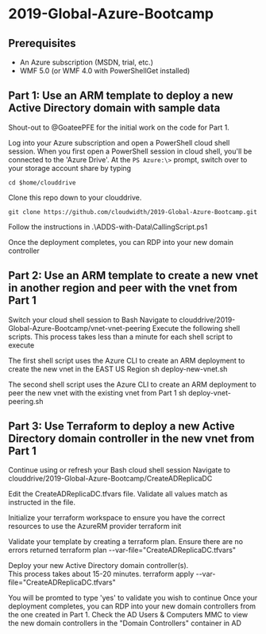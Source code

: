 # 2019-Global-Azure-Bootcamp

## Prerequisites
- An Azure subscription (MSDN, trial, etc.)
- WMF 5.0 (or WMF 4.0 with PowerShellGet installed)

## Part 1: Use an ARM template to deploy a new Active Directory domain with sample data
Shout-out to @GoateePFE for the initial work on the code for Part 1.

Log into your Azure subscription and open a PowerShell cloud shell session.
When you first open a PowerShell session in cloud shell, you'll be connected to the 'Azure Drive'.
At the ```PS Azure:\>``` prompt, switch over to your storage account share by typing
```
cd $home/clouddrive
```
Clone this repo down to your clouddrive.
```
git clone https://github.com/cloudwidth/2019-Global-Azure-Bootcamp.git
```

Follow the instructions in .\ADDS-with-Data\CallingScript.ps1

Once the deployment completes, you can RDP into your new domain controller

## Part 2: Use an ARM template to create a new vnet in another region and peer with the vnet from Part 1

Switch your cloud shell session to Bash
Navigate to clouddrive/2019-Global-Azure-Bootcamp/vnet-vnet-peering
Execute the following shell scripts.
This process takes less than a minute for each shell script to execute

The first shell script uses the Azure CLI to create an ARM deployment to create the new vnet in the EAST US Region
sh deploy-new-vnet.sh

The second shell script uses the Azure CLI to create an ARM deployment to peer the new vnet with the existing vnet from Part 1
sh deploy-vnet-peering.sh

## Part 3: Use Terraform to deploy a new Active Directory domain controller in the new vnet from Part 1

Continue using or refresh your Bash cloud shell session
Navigate to clouddrive/2019-Global-Azure-Bootcamp/CreateADReplicaDC

Edit the CreateADReplicaDC.tfvars file.  Validate all values match as instructed in the file.

Initialize your terraform workspace to ensure you have the correct resources to use the AzureRM provider
terraform init

Validate your template by creating a terraform plan.  Ensure there are no errors returned
terraform plan --var-file="CreateADReplicaDC.tfvars"

Deploy your new Active Directory domain controller(s).  
This process takes about 15-20 minutes.
terraform apply --var-file="CreateADReplicaDC.tfvars"

You will be promted to type 'yes' to validate you wish to continue
Once your deployment completes, you can RDP into your new domain controllers from the one created in Part 1.
Check the AD Users & Computers MMC to view the new domain controllers in the "Domain Controllers" container in AD
